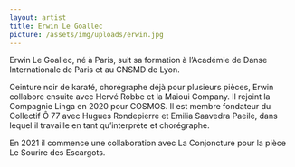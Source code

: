```yaml
---
layout: artist
title: Erwin Le Goallec
picture: /assets/img/uploads/erwin.jpg
---
```

Erwin Le Goallec, né à Paris, suit sa formation à l’Académie de Danse Internationale de Paris et au CNSMD de Lyon.

Ceinture noir de karaté, chorégraphe déjà pour plusieurs pièces, Erwin collabore ensuite avec Hervé Robbe et la
Maioui Company. Il rejoint la Compagnie Linga en 2020 pour COSMOS. Il est membre fondateur du Collectif Ô 77
avec Hugues Rondepierre et Emilia Saavedra Paeile, dans lequel il travaille en tant qu’interprète et chorégraphe.

En 2021 il commence une collaboration avec La Conjoncture pour la pièce Le Sourire des Escargots.